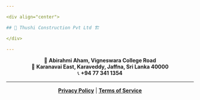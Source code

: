 ```yaml
---

<div align="center">

## 🚧 Thushi Construction Pvt Ltd 🏗️

</div>

---
```


<div align="center">

🏡 **Abirahmi Aham, Vigneswara College Road**  
📍 **Karanavai East, Karaveddy, Jaffna, Sri Lanka 40000**  
📞 **+94 77 341 1354**

</div>

---

<div align="center">

[**Privacy Policy**](https://thushiconstruction.com/privacy-policy)  |  [**Terms of Service**](https://thushiconstruction.com/terms-of-service)

</div>


